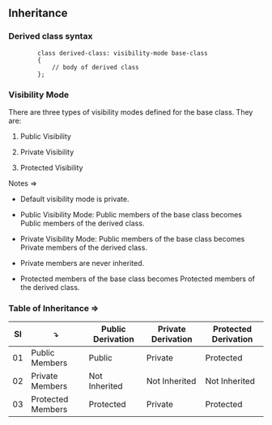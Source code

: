 ## Inheritance

### Derived class syntax

            class derived-class: visibility-mode base-class
            {
                // body of derived class
            };

### Visibility Mode

There are three types of visibility modes defined for the base class. They are:

1. Public Visibility

2. Private Visibility

3. Protected Visibility

Notes =>

- Default visibility mode is private.

- Public Visibility Mode: Public members of the base class becomes Public members of the derived class.

- Private Visibility Mode: Public members of the base class becomes Private members of the derived class.

- Private members are never inherited.

- Protected members of the base class becomes Protected members of the derived class.

### Table of Inheritance =>

| Sl  | ⤵️                | Public Derivation | Private Derivation | Protected Derivation |
| --- | ----------------- | ----------------- | ------------------ | -------------------- |
| 01  | Public Members    | Public            | Private            | Protected            |
| 02  | Private Members   | Not Inherited     | Not Inherited      | Not Inherited        |
| 03  | Protected Members | Protected         | Private            | Protected            |
